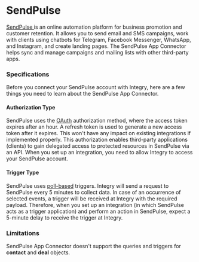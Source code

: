 # SendPulse

[SendPulse ](https://www.integry.io/apps/sendpulse)is an online automation platform for business promotion and customer retention. It allows you to send email and SMS campaigns, work with clients using chatbots for Telegram, Facebook Messenger, WhatsApp, and Instagram, and create landing pages. The SendPulse App Connector helps sync and manage campaigns and mailing lists with other third-party apps.&#x20;

### Specifications  <a href="#specifications-0-0" id="specifications-0-0"></a>

Before you connect your SendPulse account with Integry, here are a few things you need to learn about the SendPulse App Connector.&#x20;

#### Authorization Type  <a href="#authorization-type-0-1" id="authorization-type-0-1"></a>

SendPulse uses the [OAuth](https://support.integry.io/hc/en-us/articles/11112617800985-Authentication-Types-Supported-in-Integry) authorization method, where the access token expires after an hour. A refresh token is used to generate a new access token after it expires. This won't have any impact on existing integrations if implemented properly. This authorization enables third-party applications (clients) to gain delegated access to protected resources in SendPulse via an API. When you set up an integration, you need to allow Integry to access your SendPulse account.&#x20;

#### Trigger Type <a href="#trigger-type-0-2" id="trigger-type-0-2"></a>

SendPulse uses [poll-based](https://www.testpreptraining.com/tutorial/describe-polling-triggers-and-their-usage/) triggers. Integry will send a request to SendPulse every 5 minutes to collect data. In case of an occurrence of selected events, a trigger will be received at Integry with the required payload. Therefore, when you set up an integration (in which SendPulse acts as a trigger application) and perform an action in SendPulse, expect a 5-minute delay to receive the trigger at Integry.&#x20;

### Limitations <a href="#limitations-0-3" id="limitations-0-3"></a>

SendPulse App Connector doesn't support the queries and triggers for **contact** and **deal** objects.
